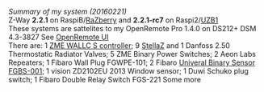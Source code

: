 _Summary of my system (20160221)_   
Z-Way **2.2.1** on RaspiB/[RaZberry](http://razberry.zwave.me/index.php?id=9) and **2.2.1-rc7** on Raspi2/[UZB1](http://www.z-wave.me/index.php?id=28)   
These systems are sattelites to my OpenRemote Pro 1.4.0 on DS212+ DSM 4.3-3827 See [OpenRemote UI](http://www.openremote.org/x/nwFWAQ)    
There are: 1 [ZME WALLC S controller](http://forum.z-wave.me/viewtopic.php?f=3424&t=21965); 9 [StellaZ](http://forum.z-wave.me/viewtopic.php?f=3424&t=20963&p=53657) and 1 Danfoss 2.50 Thermostatic Radiator Valves; 5 ZME Binary Power Switches; 2 Aeon Labs Repeaters; 1 Fibaro Wall Plug FGWPE-101; 2 Fibaro [Univeral Binary Sensor FGBS-001](http://www.openremote.org/x/vCBdAQ); 1 vision ZD2102EU 2013 Window sensor; 1 Duwi Schuko plug switch; 1 Fibaro Double Relay Switch FGS-221
Some more